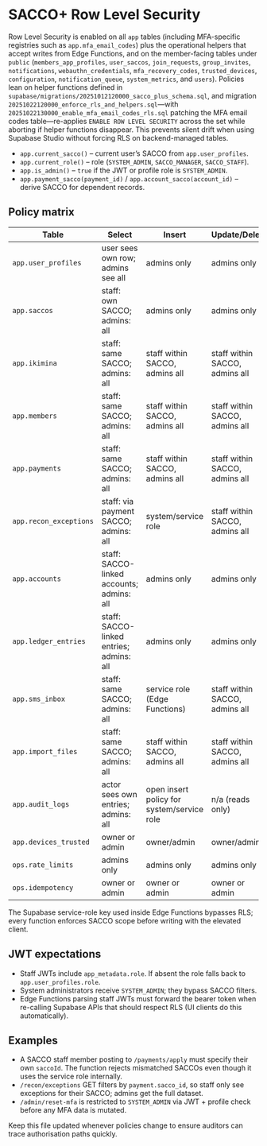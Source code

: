 # SACCO+ Row Level Security

Row Level Security is enabled on all `app` tables (including MFA-specific registries such as `app.mfa_email_codes`) plus the operational helpers that accept writes from Edge Functions, and on the member-facing tables under `public` (`members_app_profiles`, `user_saccos`, `join_requests`, `group_invites`, `notifications`, `webauthn_credentials`, `mfa_recovery_codes`, `trusted_devices`, `configuration`, `notification_queue`, `system_metrics`, and `users`). Policies lean on helper functions defined in `supabase/migrations/20251012120000_sacco_plus_schema.sql`, and migration `20251022120000_enforce_rls_and_helpers.sql`—with `20251022130000_enable_mfa_email_codes_rls.sql` patching the MFA email codes table—re-applies `ENABLE ROW LEVEL SECURITY` across the set while aborting if helper functions disappear. This prevents silent drift when using Supabase Studio without forcing RLS on backend-managed tables.

- `app.current_sacco()` – current user’s SACCO from `app.user_profiles`.
- `app.current_role()` – role (`SYSTEM_ADMIN`, `SACCO_MANAGER`, `SACCO_STAFF`).
- `app.is_admin()` – `true` if the JWT or profile role is `SYSTEM_ADMIN`.
- `app.payment_sacco(payment_id)` / `app.account_sacco(account_id)` – derive SACCO for dependent records.

## Policy matrix

| Table | Select | Insert | Update/Delete |
| --- | --- | --- | --- |
| `app.user_profiles` | user sees own row; admins see all | admins only | admins only |
| `app.saccos` | staff: own SACCO; admins: all | admins only | admins only |
| `app.ikimina` | staff: same SACCO; admins: all | staff within SACCO, admins all | staff within SACCO, admins all |
| `app.members` | staff: same SACCO; admins: all | staff within SACCO, admins all | staff within SACCO, admins all |
| `app.payments` | staff: same SACCO; admins: all | staff within SACCO, admins all | staff within SACCO, admins all |
| `app.recon_exceptions` | staff: via payment SACCO; admins: all | system/service role | staff within SACCO, admins all |
| `app.accounts` | staff: SACCO-linked accounts; admins: all | admins only | admins only |
| `app.ledger_entries` | staff: SACCO-linked entries; admins: all | admins only | admins only |
| `app.sms_inbox` | staff: same SACCO; admins: all | service role (Edge Functions) | staff within SACCO, admins all |
| `app.import_files` | staff: same SACCO; admins: all | staff within SACCO, admins all | staff within SACCO, admins all |
| `app.audit_logs` | actor sees own entries; admins: all | open insert policy for system/service role | n/a (reads only) |
| `app.devices_trusted` | owner or admin | owner/admin | owner/admin |
| `ops.rate_limits` | admins only | admins only | admins only |
| `ops.idempotency` | owner or admin | owner or admin | owner or admin |

The Supabase service-role key used inside Edge Functions bypasses RLS; every function enforces SACCO scope before writing with the elevated client.

## JWT expectations

- Staff JWTs include `app_metadata.role`. If absent the role falls back to `app.user_profiles.role`.
- System administrators receive `SYSTEM_ADMIN`; they bypass SACCO filters.
- Edge Functions parsing staff JWTs must forward the bearer token when re-calling Supabase APIs that should respect RLS (UI clients do this automatically).

## Examples

- A SACCO staff member posting to `/payments/apply` must specify their own `saccoId`. The function rejects mismatched SACCOs even though it uses the service role internally.
- `/recon/exceptions` GET filters by `payment.sacco_id`, so staff only see exceptions for their SACCO; admins get the full dataset.
- `/admin/reset-mfa` is restricted to `SYSTEM_ADMIN` via JWT + profile check before any MFA data is mutated.

Keep this file updated whenever policies change to ensure auditors can trace authorisation paths quickly.
